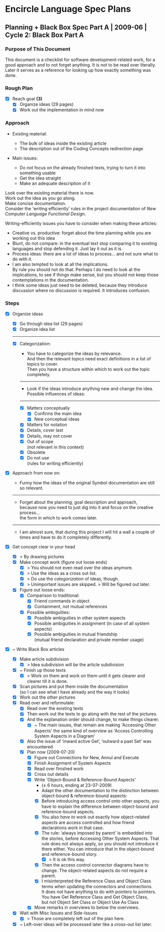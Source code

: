 ﻿Encircle Language Spec Plans
============================

Planning + Black Box Spec Part A | 2009-06 | Cycle 2: Black Box Part A
----------------------------------------------------------------------

### Purpose of This Document

This document is a checklist for software development-related work, for a good approach and to not forget anything. It is not to be read over literally. Later it serves as a reference for looking up how exactly something was done.

### Rough Plan

- [x] Reach goal  __(3)__
    - [x] Organize ideas (29 pages)
    - [x] Work out the implementation in mind now

### Approach

- Existing material:

    - The bulk of ideas inside the existing article
    - The description out of the Coding Concepts redirection page

- Main issues:

    - Do not focus on the already finished texts, trying to turn it into something usable
    - Get the idea straight
    - Make an adequate description of it

Look over the existing material there is now.  
Work out the idea as you go along.  
Make concise documentation.  
Consider the ‘writing efficiently’ rules in the project documentation of *New Computer Language Functional Design*.  

Writing-efficiently issues you have to consider when making these articles:

- Creative vs. productive: forget about the time planning while you are working out this idea
- Blunt, do not compare: in the eventual text stop comparing it to existing languages and stop defending it. Just lay it out as it is.
- Process ideas: there are a lot of ideas to process... and not sure what to do with it.
- I am also tempted to look at all the implications.  
By rule you should not do that. Perhaps I do need to look at the implications, to see if things make sense, but you should not keep those contemplations in the documentation.
- I think some ideas just need to be deleted, because they introduce discussion where no discussion is required. It introduces confusion.

### Steps

- [x] Organize ideas

    - [x] Go through idea list (29 pages)
    - [x] Organize idea list
    -----
    - [x] Categorization:

        - You have to categorize the ideas by relevance.  
        And then the relevant topics need exact definitions in a list of topics to cover.  
        Then you have a structure within which to work out the topic completely.
        -----
        - Look if the ideas introduce anything new and change the idea.  
        Possible influences of ideas:
        -----
        - [x] Matters conceptually
            - [x] Confirms the main idea
            - [x] New conceptual ideas
        - [x] Matters for notation
        - [x] Details, cover last
        - [x] Details, may not cover
        - [x] Out of scope  
              (not relevant in this context)
        - [x] Obsolete
        - [x] Do not use  
              (rules for writing efficiently)

- [x] Approach from now on:

    - Funny how the ideas of the original Symbol documentation are still so relevant.
    -----
    - Forget about the planning, goal description and approach,  
    because now you need to just dig into it and focus on the creative process...  
    the form in which to work comes later.
    -----
    - I am almost sure, that during this project I will hit a wall a couple of times and have to do it completely differently.

- [x] Get concept clear in your head

    - [x] \> By drawing pictures
    - [x] Make concept work
    (figure out loose ends)
        - [x] \> You should not even read over the ideas anymore.
        - [x] \> Use the ideas as a cross out list.
        - [x] \> Do use the *categorization* of ideas, though.
        - [x] \> Unimportant issues are skipped. \> Will be figured out later.
    - [x] Figure out loose ends:
        - [x] Comparison to traditional:
            - [x] Friend commands in object
            - [x] Containment, not mutual references
        - [x] Possible ambiguities:
            - [x] Possible ambiguities in other system aspects
            - [x] Possible ambiguities in assignment (in case of all system aspects)
            - [x] Possible ambiguities in mutual friendship  
                  (mutual friend declaration and private member usage)

- [x] ~ Write Black Box articles

    - [x] Make article subdivision
        - [x] \> Idea subdivision will *be* the article subdivision
    - [x] ~ Finish up those texts
        - [x] \> Work on them and work on them until it gets clearer and clearer till it is done.
    - [x] Scan pictures and put them inside the documentation  
          (so I can see what I have already and the way it looks)
    - [x] Work out the other pictures
    - [x] Read over and reformulate:
        - [x] Read over the existing texts
        - [x] Then work out the texts to go along with the rest of the pictures.
        - [x] And the explanation order should change, to make things clearer.
            - [x] ~ The main issues, that remain are making 'Accessing Other Aspects' the same kind of overview as 'Access Controlling System Aspects in a Diagram'
        - [x] Also the issue of ‘inward active Get’, ‘outward a past Set’ was encountered
        - [x] Plan now (2009-07-20)
            - [x] Figure out Connections for New, Annul and Execute
            - [x] Finish Assignment of System Aspects
            - [x] Read over finished work
            - [x] Cross out details
            - [x] Write 'Object-Bound & Reference-Bound Aspects'
                - (± 6 hours, ending at 23-07-2009)
                - Adapt the other documentation to the distinction between object-bound & reference-bound aspects:
                - [x] Before introducing access control onto other aspects, you have to explain the difference between object-bound and reference-bound aspects.
                - [x] You also *have to* work out exactly how object-related aspects are access controlled and how friend declarations work in that case.
                - [x] The rule: ‘always imposed by parent’ is embedded into the stories, before Accessing Other System Aspects. That rule does not always apply, so you should not introduce it there either. You can introduce that in the object-bound and reference-bound story.
                    - [x] \> It is ok this way.
                - [x] Then the access control connector diagrams have to change. The object-related aspects do not require a parent.
                - [x] I misinterpreted the Reference Class and Object Class terms when updating the connectors and connections.  
                It does not have anything to do with pointers to pointers.  
                You have Get Reference Class and Get Object Class,  
                but not Object Set Class or Object Use As Class
            - [x] Move remarks in overviews to below the overviews.
    - [x] Wait with Misc Issues and Side-Issues
        - [x] \> Those are completely left out of the plan here.
    - [x] ~ Left-over ideas will be processed later like a cross-out list later.